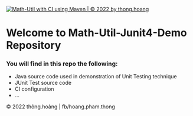 [![Math-Util with CI using Maven | © 2022 by thong.hoang](https://github.com/thonghp/math-util-junit4/actions/workflows/math-util-junit4-demo-ci.yml/badge.svg)](https://github.com/thonghp/math-util-junit4/actions/workflows/math-util-junit4-demo-ci.yml)

# Welcome to Math-Util-Junit4-Demo Repository

### You will find in this repo the following:
* Java source code used in demonstration of Unit Testing technique
* JUnit Test source code
* CI configuration
* ...

© 2022 thông.hoàng | fb/hoang.pham.thong